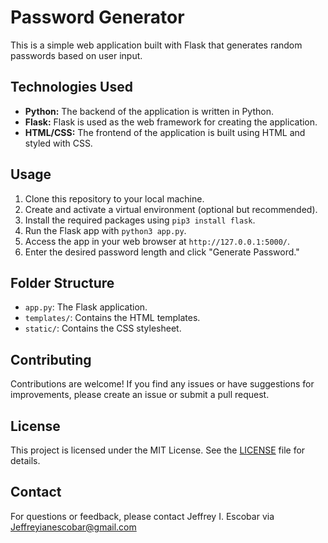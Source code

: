 # Password Generator

This is a simple web application built with Flask that generates random passwords based on user input.

## Technologies Used

- **Python:** The backend of the application is written in Python.
- **Flask:** Flask is used as the web framework for creating the application.
- **HTML/CSS:** The frontend of the application is built using HTML and styled with CSS.

## Usage

1. Clone this repository to your local machine.
2. Create and activate a virtual environment (optional but recommended).
3. Install the required packages using `pip3 install flask`.
4. Run the Flask app with `python3 app.py`.
5. Access the app in your web browser at `http://127.0.0.1:5000/`.
6. Enter the desired password length and click "Generate Password."

## Folder Structure

- `app.py`: The Flask application.
- `templates/`: Contains the HTML templates.
- `static/`: Contains the CSS stylesheet.

## Contributing

Contributions are welcome! If you find any issues or have suggestions for improvements, please create an issue or submit a pull request.

## License

This project is licensed under the MIT License. See the [LICENSE](LICENSE) file for details.

## Contact


For questions or feedback, please contact Jeffrey I. Escobar via Jeffreyianescobar@gmail.com
